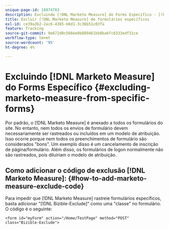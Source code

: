 ```yaml
---
unique-page-id: 18874783
description: Excluindo [!DNL Marketo Measure] de Forms Específico - [!DNL Marketo Measure]
title: Excluir [!DNL Marketo Measure] de formulários específicos
exl-id: ce39a3b2-2ac6-4385-b6d1-3c36b51c03fa
feature: Tracking
source-git-commit: 9e672d0c568ee0b889461bb8ba6fc6333edf31ce
workflow-type: tm+mt
source-wordcount: '95'
ht-degree: 4%

---
```


# Excluindo [!DNL Marketo Measure] do Forms Específico {#excluding-marketo-measure-from-specific-forms}

Por padrão, o [!DNL Marketo Measure] é anexado a todos os formulários do site. No entanto, nem todos os envios de formulário devem necessariamente ser rastreados ou incluídos em um modelo de atribuição. Isso ocorre porque nem todos os preenchimentos de formulário são considerados &quot;bons&quot;. Um exemplo disso é um cancelamento de inscrição de página/formulário. Além disso, os formulários de logon normalmente não são rastreados, pois diluiriam o modelo de atribuição.

## Como adicionar o código de exclusão [!DNL Marketo Measure]:  {#how-to-add-marketo-measure-exclude-code}

Para impedir que [!DNL Marketo Measure] rastreie formulários específicos, basta adicionar &quot;[!DNL Bizible-Exclude]&quot; como uma &quot;classe&quot; no formulário. O código é o seguinte:

`<form id="myForm" action="/Home/TestPage" method="POST" class="Bizible-Exclude">`
